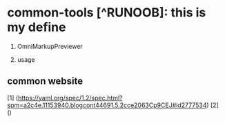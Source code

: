 # common-tools [^RUNOOB]: this is my define

1. OmniMarkupPreviewer

2. usage 

## common website

[1] (https://yaml.org/spec/1.2/spec.html?spm=a2c4e.11153940.blogcont44691.5.2cce2063Cp9CEJ#id2777534)
[2] ()